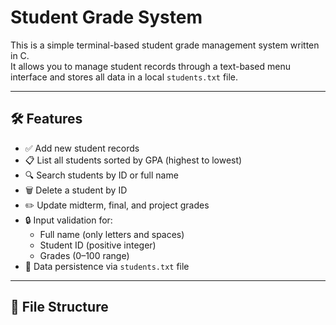 # Student Grade System

This is a simple terminal-based student grade management system written in C.  
It allows you to manage student records through a text-based menu interface and stores all data in a local `students.txt` file.

---

## 🛠️ Features

- ✅ Add new student records
- 📋 List all students sorted by GPA (highest to lowest)
- 🔍 Search students by ID or full name
- 🗑️ Delete a student by ID
- ✏️ Update midterm, final, and project grades
- 🔒 Input validation for:
  - Full name (only letters and spaces)
  - Student ID (positive integer)
  - Grades (0–100 range)
- 📁 Data persistence via `students.txt` file

---

## 📂 File Structure

